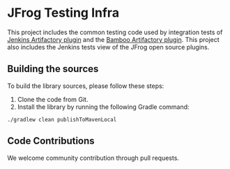 # JFrog Testing Infra

This project includes the common testing code used by integration tests of [Jenkins Artifactory plugin](https://github.com/jfrog/jenkins-artifactory-plugin) and the [Bamboo Artifactory plugin](https://github.com/jfrog/bamboo-artifactory-plugin).
This project also includes the Jenkins tests view of the JFrog open source plugins.

## Building the sources

To build the library sources, please follow these steps:

1. Clone the code from Git.
2. Install the library by running the following Gradle command:

```
./gradlew clean publishToMavenLocal
```

## Code Contributions

We welcome community contribution through pull requests.
